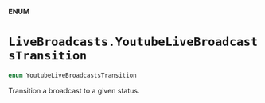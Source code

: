 **ENUM**

# `LiveBroadcasts.YoutubeLiveBroadcastsTransition`

```swift
enum YoutubeLiveBroadcastsTransition
```

Transition a broadcast to a given status.
